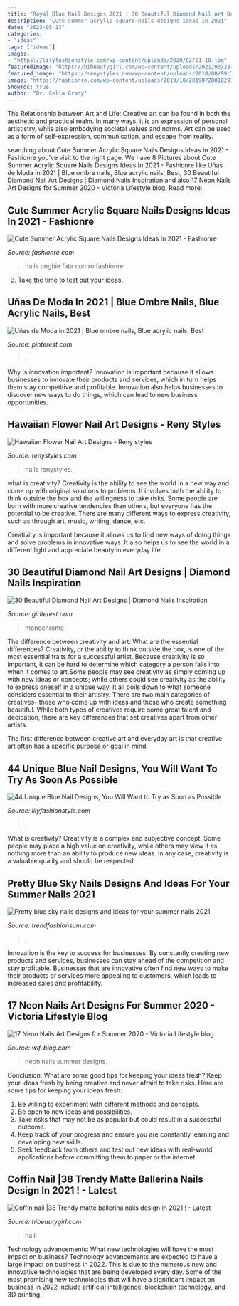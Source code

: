 ```yaml
---
title: "Royal Blue Nail Designs 2021 : 30 Beautiful Diamond Nail Art Designs"
description: "Cute summer acrylic square nails designs ideas in 2021"
date: "2023-05-13"
categories:
- "ideas"
tags: ["ideas"]
images:
- "https://lilyfashionstyle.com/wp-content/uploads/2020/02/21-18.jpg"
featuredImage: "https://hibeautygirl.com/wp-content/uploads/2021/03/28-7.jpg"
featured_image: "https://renystyles.com/wp-content/uploads/2018/08/99c7d7c15f54fac07b7741d9fb786730.jpg"
image: "https://fashionre.com/wp-content/uploads/2019/10/20190728010291.jpg"
ShowToc: true
author: "Dr. Celia Grady"
---
```



The Relationship between Art and Life:
Creative art can be found in both the aesthetic and practical realm. In many ways, it is an expression of personal artististry, while also embodying societal values and norms. Art can be used as a form of self-expression, communication, and escape from reality.

	

		
searching about Cute Summer Acrylic Square Nails Designs Ideas In 2021 - Fashionre you've visit to the right page. We have 8 Pictures about Cute Summer Acrylic Square Nails Designs Ideas In 2021 - Fashionre like Uñas de Moda in 2021 | Blue ombre nails, Blue acrylic nails, Best, 30 Beautiful Diamond Nail Art Designs | Diamond Nails Inspiration and also 17 Neon Nails Art Designs for Summer 2020 - Viсtoria Lifestyle blog. Read more:
		
    
## Cute Summer Acrylic Square Nails Designs Ideas In 2021 - Fashionre

<img loading=lazy src="https://fashionre.com/wp-content/uploads/2019/10/20190728010291.jpg" onerror="this.onerror=null;this.src='https://tse1.mm.bing.net/th?id=OIP.NKUnS2Gi6M-MxfckUdj_uQHaHi&amp;pid=15.1';" alt="Cute Summer Acrylic Square Nails Designs Ideas In 2021 - Fashionre">

_Source: fashionre.com_

>nails unghie fata contro fashionre. 

	

3. Take the time to test out your ideas.

    
## Uñas De Moda In 2021 | Blue Ombre Nails, Blue Acrylic Nails, Best

<img loading=lazy src="https://i.pinimg.com/736x/b4/3a/9e/b43a9eb7b032f9726742a16abb777c42.jpg" onerror="this.onerror=null;this.src='https://tse3.mm.bing.net/th?id=OIP.XBF5D_UX8qLydlKr6j6E3QHaLG&amp;pid=15.1';" alt="Uñas de Moda in 2021 | Blue ombre nails, Blue acrylic nails, Best">

_Source: pinterest.com_

>. 

	

Why is innovation important?
Innovation is important because it allows businesses to innovate their products and services, which in turn helps them stay competitive and profitable. Innovation also helps businesses to discover new ways to do things, which can lead to new business opportunities.

    
## Hawaiian Flower Nail Art Designs - Reny Styles

<img loading=lazy src="https://renystyles.com/wp-content/uploads/2018/08/99c7d7c15f54fac07b7741d9fb786730.jpg" onerror="this.onerror=null;this.src='https://tse3.mm.bing.net/th?id=OIP._EYQvStoXK9Y2nV2cSj05wHaHa&amp;pid=15.1';" alt="Hawaiian Flower Nail Art Designs - Reny styles">

_Source: renystyles.com_

>nails renystyles. 

	

what is creativity?
Creativity is the ability to see the world in a new way and come up with original solutions to problems. It involves both the ability to think outside the box and the willingness to take risks.
Some people are born with more creative tendencies than others, but everyone has the potential to be creative. There are many different ways to express creativity, such as through art, music, writing, dance, etc.

Creativity is important because it allows us to find new ways of doing things and solve problems in innovative ways. It also helps us to see the world in a different light and appreciate beauty in everyday life.

    
## 30 Beautiful Diamond Nail Art Designs | Diamond Nails Inspiration

<img loading=lazy src="https://girlterest.com/wp-content/uploads/2017/05/diamond8.jpg" onerror="this.onerror=null;this.src='https://tse3.mm.bing.net/th?id=OIP.pxAoAlBFkQL3y8CuZScYUAHaHa&amp;pid=15.1';" alt="30 Beautiful Diamond Nail Art Designs | Diamond Nails Inspiration">

_Source: girlterest.com_

>monochrome. 

	

The difference between creativity and art: What are the essential differences?
Creativity, or the ability to think outside the box, is one of the most essential traits for a successful artist. Because creativity is so important, it can be hard to determine which category a person falls into when it comes to art.Some people may see creativity as simply coming up with new ideas or concepts; while others could see creativity as the ability to express oneself in a unique way. It all boils down to what someone considers essential to their artistry.
There are two main categories of creatives- those who come up with ideas and those who create something beautiful. While both types of creatives require some great talent and dedication, there are key differences that set creatives apart from other artists. 

The first difference between creative art and everyday art is that creative art often has a specific purpose or goal in mind.

    
## 44 Unique Blue Nail Designs, You Will Want To Try As Soon As Possible

<img loading=lazy src="https://lilyfashionstyle.com/wp-content/uploads/2020/02/21-18.jpg" onerror="this.onerror=null;this.src='https://tse1.mm.bing.net/th?id=OIP.A6DtjlIyjnGhMX0DEJt8sAHaK8&amp;pid=15.1';" alt="44 Unique Blue Nail Designs, You Will Want to Try as Soon as Possible">

_Source: lilyfashionstyle.com_

>. 

	

What is creativity?
Creativity is a complex and subjective concept. Some people may place a high value on creativity, while others may view it as nothing more than an ability to produce new ideas. In any case, creativity is a valuable quality and should be respected.

    
## Pretty Blue Sky Nails Designs And Ideas For Your Summer Nails 2021

<img loading=lazy src="https://trendfashionsum.com/wp-content/uploads/2021/06/1-4.jpg" onerror="this.onerror=null;this.src='https://tse1.mm.bing.net/th?id=OIP.Ymy8ciyrg4nOIm0nZYX0WAHaLH&amp;pid=15.1';" alt="Pretty blue sky nails designs and ideas for your summer nails 2021">

_Source: trendfashionsum.com_

>. 

	

Innovation is the key to success for businesses. By constantly creating new products and services, businesses can stay ahead of the competition and stay profitable. Businesses that are innovative often find new ways to make their products or services more appealing to customers, which leads to increased sales and profitability.

    
## 17 Neon Nails Art Designs For Summer 2020 - Viсtoria Lifestyle Blog

<img loading=lazy src="https://wlf-blog.com/wp-content/uploads/2020/04/17.NeonNailsVOL2.12-683x1024.jpg" onerror="this.onerror=null;this.src='https://tse4.mm.bing.net/th?id=OIP.KUoKo5waDeB-902-vV6zigHaLG&amp;pid=15.1';" alt="17 Neon Nails Art Designs for Summer 2020 - Viсtoria Lifestyle blog">

_Source: wlf-blog.com_

>neon nails summer designs. 

	

Conclusion: What are some good tips for keeping your ideas fresh?
Keep your ideas fresh by being creative and never afraid to take risks. Here are some tips for keeping your ideas fresh:
1. Be willing to experiment with different methods and concepts.
2. Be open to new ideas and possibilities.
3. Take risks that may not be as popular but could result in a successful outcome. 
4. Keep track of your progress and ensure you are constantly learning and developing new skills. 
5. Seek feedback from others and test out new ideas with real-world applications before committing them to paper or the internet.

    
## Coffin Nail |38 Trendy Matte Ballerina Nails Design In 2021 ! - Latest

<img loading=lazy src="https://hibeautygirl.com/wp-content/uploads/2021/03/28-7.jpg" onerror="this.onerror=null;this.src='https://tse1.mm.bing.net/th?id=OIP.fdbs4JdXLNfA5kYByxfsMwHaMo&amp;pid=15.1';" alt="Coffin nail |38 Trendy matte ballerina nails design in 2021 ! - Latest">

_Source: hibeautygirl.com_

>nail. 

	

Technology advancements: What new technologies will have the most impact on business?
Technology advancements are expected to have a large impact on business in 2022. This is due to the numerous new and innovative technologies that are being developed every day. Some of the most promising new technologies that will have a significant impact on business in 2022 include artificial intelligence, blockchain technology, and 3D printing.

